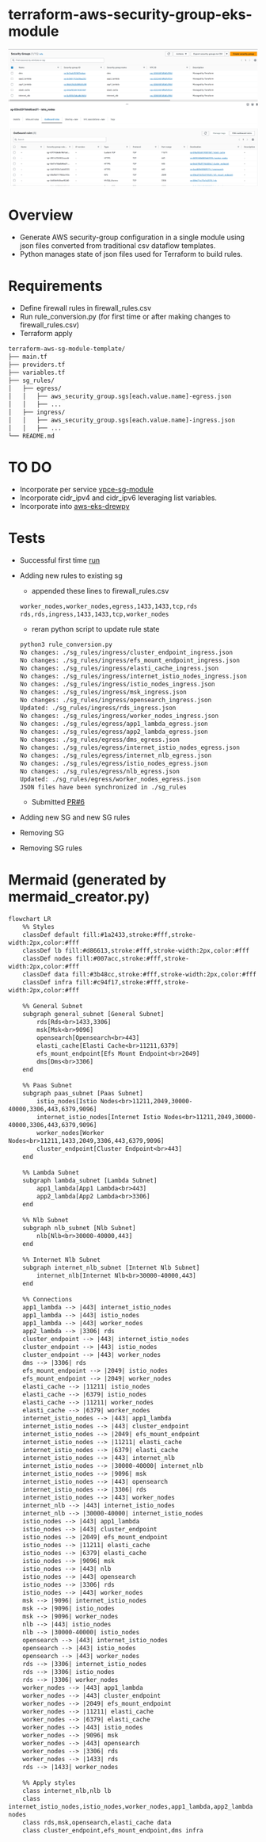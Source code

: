 # terraform-aws-security-group-eks-module

![Success](./img/successful_test1.png)

# Overview
- Generate AWS security-group configuration in a single module using json files converted from traditional csv dataflow templates. 
- Python manages state of json files used for Terraform to build rules. 


# Requirements
- Define firewall rules in firewall_rules.csv
- Run rule_conversion.py (for first time or after making changes to firewall_rules.csv)
- Terraform apply

```
terraform-aws-sg-module-template/
├── main.tf
├── providers.tf
├── variables.tf
├── sg_rules/
│   ├── egress/
│   │   ├── aws_security_group.sgs[each.value.name]-egress.json
│   │   ├── ...
│   ├── ingress/
│   │   ├── aws_security_group.sgs[each.value.name]-ingress.json
│   │   ├── ...
└── README.md
```

# TO DO

- Incorporate per service [vpce-sg-module](https://github.com/drewpypro/aws-vpce-policy-tester/tree/main/modulev2)
- Incorporate cidr_ipv4 and cidr_ipv6 leveraging list variables. 
- Incorporate into [aws-eks-drewpy](https://github.com/drewpypro/aws-eks-drewpy)


# Tests

- Successful first time [run](https://github.com/drewpypro/terraform-aws-sg-module-template/actions/runs/12074231390/job/33671844485) 
- Adding new rules to existing sg
  - appended these lines to firewall_rules.csv
  ```
  worker_nodes,worker_nodes,egress,1433,1433,tcp,rds
  rds,rds,ingress,1433,1433,tcp,worker_nodes
  ```

  - reran python script to update rule state
  ```
  python3 rule_conversion.py 
  No changes: ./sg_rules/ingress/cluster_endpoint_ingress.json
  No changes: ./sg_rules/ingress/efs_mount_endpoint_ingress.json
  No changes: ./sg_rules/ingress/elasti_cache_ingress.json
  No changes: ./sg_rules/ingress/internet_istio_nodes_ingress.json
  No changes: ./sg_rules/ingress/istio_nodes_ingress.json
  No changes: ./sg_rules/ingress/msk_ingress.json
  No changes: ./sg_rules/ingress/opensearch_ingress.json
  Updated: ./sg_rules/ingress/rds_ingress.json
  No changes: ./sg_rules/ingress/worker_nodes_ingress.json
  No changes: ./sg_rules/egress/app1_lambda_egress.json
  No changes: ./sg_rules/egress/app2_lambda_egress.json
  No changes: ./sg_rules/egress/dms_egress.json
  No changes: ./sg_rules/egress/internet_istio_nodes_egress.json
  No changes: ./sg_rules/egress/internet_nlb_egress.json
  No changes: ./sg_rules/egress/istio_nodes_egress.json
  No changes: ./sg_rules/egress/nlb_egress.json
  Updated: ./sg_rules/egress/worker_nodes_egress.json
  JSON files have been synchronized in ./sg_rules
  ```

  - Submitted [PR#6](https://github.com/drewpypro/terraform-aws-sg-module-template/pull/6)
- Adding new SG and new SG rules
- Removing SG 
- Removing SG rules

# Mermaid (generated by mermaid_creator.py)
<!-- SECURITY_GROUP_DIAGRAM_START -->
```mermaid
flowchart LR
    %% Styles
    classDef default fill:#1a2433,stroke:#fff,stroke-width:2px,color:#fff
    classDef lb fill:#d86613,stroke:#fff,stroke-width:2px,color:#fff
    classDef nodes fill:#007acc,stroke:#fff,stroke-width:2px,color:#fff
    classDef data fill:#3b48cc,stroke:#fff,stroke-width:2px,color:#fff
    classDef infra fill:#c94f17,stroke:#fff,stroke-width:2px,color:#fff

    %% General Subnet
    subgraph general_subnet [General Subnet]
        rds[Rds<br>1433,3306]
        msk[Msk<br>9096]
        opensearch[Opensearch<br>443]
        elasti_cache[Elasti Cache<br>11211,6379]
        efs_mount_endpoint[Efs Mount Endpoint<br>2049]
        dms[Dms<br>3306]
    end

    %% Paas Subnet
    subgraph paas_subnet [Paas Subnet]
        istio_nodes[Istio Nodes<br>11211,2049,30000-40000,3306,443,6379,9096]
        internet_istio_nodes[Internet Istio Nodes<br>11211,2049,30000-40000,3306,443,6379,9096]
        worker_nodes[Worker Nodes<br>11211,1433,2049,3306,443,6379,9096]
        cluster_endpoint[Cluster Endpoint<br>443]
    end

    %% Lambda Subnet
    subgraph lambda_subnet [Lambda Subnet]
        app1_lambda[App1 Lambda<br>443]
        app2_lambda[App2 Lambda<br>3306]
    end

    %% Nlb Subnet
    subgraph nlb_subnet [Nlb Subnet]
        nlb[Nlb<br>30000-40000,443]
    end

    %% Internet Nlb Subnet
    subgraph internet_nlb_subnet [Internet Nlb Subnet]
        internet_nlb[Internet Nlb<br>30000-40000,443]
    end

    %% Connections
    app1_lambda --> |443| internet_istio_nodes
    app1_lambda --> |443| istio_nodes
    app1_lambda --> |443| worker_nodes
    app2_lambda --> |3306| rds
    cluster_endpoint --> |443| internet_istio_nodes
    cluster_endpoint --> |443| istio_nodes
    cluster_endpoint --> |443| worker_nodes
    dms --> |3306| rds
    efs_mount_endpoint --> |2049| istio_nodes
    efs_mount_endpoint --> |2049| worker_nodes
    elasti_cache --> |11211| istio_nodes
    elasti_cache --> |6379| istio_nodes
    elasti_cache --> |11211| worker_nodes
    elasti_cache --> |6379| worker_nodes
    internet_istio_nodes --> |443| app1_lambda
    internet_istio_nodes --> |443| cluster_endpoint
    internet_istio_nodes --> |2049| efs_mount_endpoint
    internet_istio_nodes --> |11211| elasti_cache
    internet_istio_nodes --> |6379| elasti_cache
    internet_istio_nodes --> |443| internet_nlb
    internet_istio_nodes --> |30000-40000| internet_nlb
    internet_istio_nodes --> |9096| msk
    internet_istio_nodes --> |443| opensearch
    internet_istio_nodes --> |3306| rds
    internet_istio_nodes --> |443| worker_nodes
    internet_nlb --> |443| internet_istio_nodes
    internet_nlb --> |30000-40000| internet_istio_nodes
    istio_nodes --> |443| app1_lambda
    istio_nodes --> |443| cluster_endpoint
    istio_nodes --> |2049| efs_mount_endpoint
    istio_nodes --> |11211| elasti_cache
    istio_nodes --> |6379| elasti_cache
    istio_nodes --> |9096| msk
    istio_nodes --> |443| nlb
    istio_nodes --> |443| opensearch
    istio_nodes --> |3306| rds
    istio_nodes --> |443| worker_nodes
    msk --> |9096| internet_istio_nodes
    msk --> |9096| istio_nodes
    msk --> |9096| worker_nodes
    nlb --> |443| istio_nodes
    nlb --> |30000-40000| istio_nodes
    opensearch --> |443| internet_istio_nodes
    opensearch --> |443| istio_nodes
    opensearch --> |443| worker_nodes
    rds --> |3306| internet_istio_nodes
    rds --> |3306| istio_nodes
    rds --> |3306| worker_nodes
    worker_nodes --> |443| app1_lambda
    worker_nodes --> |443| cluster_endpoint
    worker_nodes --> |2049| efs_mount_endpoint
    worker_nodes --> |11211| elasti_cache
    worker_nodes --> |6379| elasti_cache
    worker_nodes --> |443| istio_nodes
    worker_nodes --> |9096| msk
    worker_nodes --> |443| opensearch
    worker_nodes --> |3306| rds
    worker_nodes --> |1433| rds
    rds --> |1433| worker_nodes

    %% Apply styles
    class internet_nlb,nlb lb
    class internet_istio_nodes,istio_nodes,worker_nodes,app1_lambda,app2_lambda nodes
    class rds,msk,opensearch,elasti_cache data
    class cluster_endpoint,efs_mount_endpoint,dms infra
```
<!-- SECURITY_GROUP_DIAGRAM_END -->
